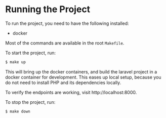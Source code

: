 # Running the Project

To run the project, you need to have the following installed:

- docker


Most of the commands are available in the root `Makefile`.

To start the project, run:

```bash
$ make up
```

This will bring up the docker containers, and build the laravel project in a docker container for development. This eases up local setup, because you do not need to install PHP and its dependencies locally.


To verify the endpoints are working, visit http://localhost:8000.


To stop the project, run:

```bash
$ make down
```
